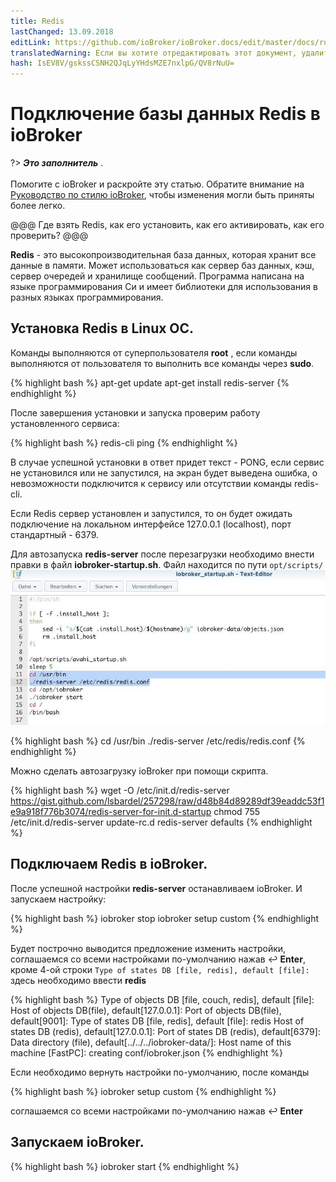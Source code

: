 ```yaml
---
title: Redis
lastChanged: 13.09.2018
editLink: https://github.com/ioBroker/ioBroker.docs/edit/master/docs/ru/config/redis.md
translatedWarning: Если вы хотите отредактировать этот документ, удалите поле «translationFrom», в противном случае этот документ будет снова автоматически переведен
hash: IsEV8V/gskssCSNH2QJqLyYHdsMZE7nxlpG/QV8rNuU=
---
```

# Подключение базы данных Redis в ioBroker
?> ***Это заполнитель*** . <br><br> Помогите с ioBroker и раскройте эту статью. Обратите внимание на [Руководство по стилю ioBroker](community/styleguidedoc), чтобы изменения могли быть приняты более легко.

@@@ Где взять Redis, как его установить, как его активировать, как его проверить? @@@

**Redis** - это высокопроизводительная база данных, которая хранит все данные в памяти. 
Может использоваться как сервер баз данных, кэш, сервер очередей и хранилище сообщений.
Программа написана на языке программирования Си и имеет библиотеки для использования в разных языках программирования.

## Установка Redis в Linux ОС.
Команды выполняются от суперпользователя **root** , 
если команды выполняются от пользователя то выполнить все команды через **sudo**.

{% highlight bash %}
apt-get update
apt-get install redis-server
{% endhighlight %}

После завершения установки и запуска проверим работу установленного сервиса:

{% highlight bash %}
redis-cli ping
{% endhighlight %}

В случае успешной установки в ответ придет текст - PONG, если сервис не установился или не запустился,
на экран будет выведена ошибка, о невозможности подключится к сервису или отсутствии команды redis-cli.

Если Redis сервер установлен и запустился, то он будет ожидать подключение на локальном интерфейсе 127.0.0.1 (localhost),
порт стандартный - 6379.

Для автозапуска  **redis-server** после перезагрузки необходимо внести правки в файл **iobroker-startup.sh**.
Файл находится по пути ``` opt/scripts/ ```
![iobroker-startup.sh](./docs/ru/config/startup.jpg "Добавить строку")

{% highlight bash %}
cd /usr/bin
./redis-server /etc/redis/redis.conf
{% endhighlight %}

Можно сделать автозагрузку ioBroker при помощи скрипта.

{% highlight bash %}
wget -O /etc/init.d/redis-server https://gist.github.com/lsbardel/257298/raw/d48b84d89289df39eaddc53f1e9a918f776b3074/redis-server-for-init.d-startup
chmod 755 /etc/init.d/redis-server
update-rc.d redis-server defaults
{% endhighlight %}

## Подключаем Redis в ioBroker.

После успешной настройки **redis-server** останавливаем ioBroker.
И запускаем настройку:

{% highlight bash %}
iobroker stop
iobroker setup custom
{% endhighlight %}

Будет построчно выводится предложение изменить настройки,
соглашаемся со всеми настройками по-умолчанию нажав  ↩️ **Enter**,
кроме 4-ой строки ```Type of states DB [file, redis], default [file]:```
здесь необходимо ввести **redis**

{% highlight bash %}
Type of objects DB [file, couch, redis], default [file]:
Host of objects DB(file), default[127.0.0.1]:
Port of objects DB(file), default[9001]:
Type of states DB [file, redis], default [file]: redis
Host of states DB (redis), default[127.0.0.1]:
Port of states DB (redis), default[6379]:
Data directory (file), default[../../../iobroker-data/]:
Host name of this machine [FastPC]:
creating conf/iobroker.json
{% endhighlight %}

Если необходимо вернуть настройки по-умолчанию, после команды 

{% highlight bash %}
iobroker setup custom
{% endhighlight %}

соглашаемся со всеми настройками по-умолчанию нажав  ↩️ **Enter**

## Запускаем ioBroker.

{% highlight bash %}
iobroker start
{% endhighlight %}
